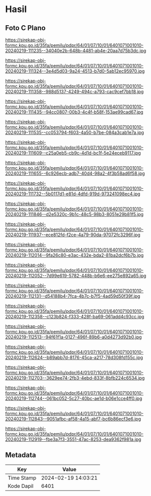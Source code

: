 # Hasil

## Foto C Plano

https://sirekap-obj-formc.kpu.go.id/35fa/pemilu/pdpr/64/01/07/10/01/6401071001010-20240219-111235--34040e2b-648b-4481-ab4e-20aa7d75b3dc.jpg

https://sirekap-obj-formc.kpu.go.id/35fa/pemilu/pdpr/64/01/07/10/01/6401071001010-20240219-111324--3e4d5d03-9a24-4513-b7d0-5ab12ec95970.jpg

https://sirekap-obj-formc.kpu.go.id/35fa/pemilu/pdpr/64/01/07/10/01/6401071001010-20240219-111358--988d5137-4249-494c-a793-cac9cef7bb18.jpg

https://sirekap-obj-formc.kpu.go.id/35fa/pemilu/pdpr/64/01/07/10/01/6401071001010-20240219-111435--94cc0807-00b3-4c4f-b58f-153ae99cad67.jpg

https://sirekap-obj-formc.kpu.go.id/35fa/pemilu/pdpr/64/01/07/10/01/6401071001010-20240219-111535--cc053794-f603-4a50-b7be-084a3cab1e7a.jpg

https://sirekap-obj-formc.kpu.go.id/35fa/pemilu/pdpr/64/01/07/10/01/6401071001010-20240219-111609--c25a0eb5-cb9c-4d1d-bc1f-5e24eceb9117.jpg

https://sirekap-obj-formc.kpu.go.id/35fa/pemilu/pdpr/64/01/07/10/01/6401071001010-20240219-111655--6c926ecb-adb7-40d4-98a2-4f3b58ad6f58.jpg

https://sirekap-obj-formc.kpu.go.id/35fa/pemilu/pdpr/64/01/07/10/01/6401071001010-20240219-111732--5b0117d1-e81d-4dfd-919d-973241098ec4.jpg

https://sirekap-obj-formc.kpu.go.id/35fa/pemilu/pdpr/64/01/07/10/01/6401071001010-20240219-111846--d2e5320c-9b1c-48c5-98b3-8051e29b81f5.jpg

https://sirekap-obj-formc.kpu.go.id/35fa/pemilu/pdpr/64/01/07/10/01/6401071001010-20240219-111937--ece812fd-f2ce-4a79-90da-97072fc3296f.jpg

https://sirekap-obj-formc.kpu.go.id/35fa/pemilu/pdpr/64/01/07/10/01/6401071001010-20240219-112014--9fa26c80-e3ac-432e-bda2-81ba2dcf6b7b.jpg

https://sirekap-obj-formc.kpu.go.id/35fa/pemilu/pdpr/64/01/07/10/01/6401071001010-20240219-112052--7d99e619-5782-448b-b6e6-ee275e892a65.jpg

https://sirekap-obj-formc.kpu.go.id/35fa/pemilu/pdpr/64/01/07/10/01/6401071001010-20240219-112131--d54188b4-7fca-4b7c-b7f5-4ad59d50f39f.jpg

https://sirekap-obj-formc.kpu.go.id/35fa/pemilu/pdpr/64/01/07/10/01/6401071001010-20240219-112358--c123b824-f333-428f-ba69-061add4c93cc.jpg

https://sirekap-obj-formc.kpu.go.id/35fa/pemilu/pdpr/64/01/07/10/01/6401071001010-20240219-112513--94f61f1a-0127-496f-89b6-a0d4273d92b0.jpg

https://sirekap-obj-formc.kpu.go.id/35fa/pemilu/pdpr/64/01/07/10/01/6401071001010-20240219-112624--b89abb7d-8176-45ca-a217-78d308fd155c.jpg

https://sirekap-obj-formc.kpu.go.id/35fa/pemilu/pdpr/64/01/07/10/01/6401071001010-20240219-112703--3629ee74-2fb3-4ebd-833f-8bfb224c6534.jpg

https://sirekap-obj-formc.kpu.go.id/35fa/pemilu/pdpr/64/01/07/10/01/6401071001010-20240219-112744--061bc052-5c27-40bc-ae1d-b06e1cce4ff0.jpg

https://sirekap-obj-formc.kpu.go.id/35fa/pemilu/pdpr/64/01/07/10/01/6401071001010-20240219-112843--9051afbc-af58-4a15-abf7-bc6b86ecf3e6.jpg

https://sirekap-obj-formc.kpu.go.id/35fa/pemilu/pdpr/64/01/07/10/01/6401071001010-20240219-112919--fbe3a7f3-3551-47ac-8253-dea9362f981a.jpg


## Metadata

| Key        | Value               |
| ---------- | ------------------- |
| Time Stamp | 2024-02-19 14:03:21 |
| Kode Dapil | 6401                |




